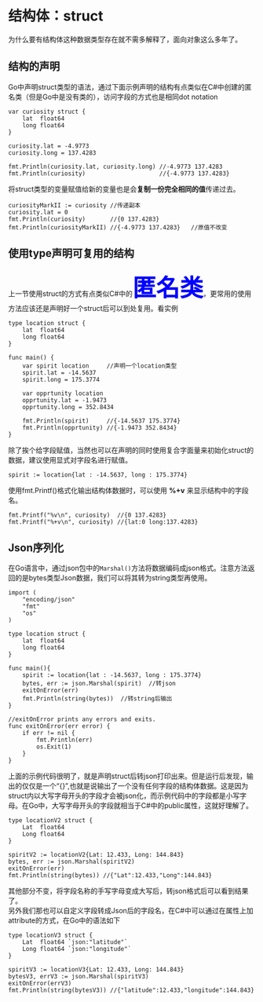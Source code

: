 # 结构体：struct

为什么要有结构体这种数据类型存在就不需多解释了，面向对象这么多年了。

## 结构的声明
Go中声明struct类型的语法，通过下面示例声明的结构有点类似在C#中创建的匿名类（但是Go中是没有类的），访问字段的方式也是相同dot notation
```
var curiosity struct {
    lat  float64
    long float64
}

curiosity.lat = -4.9773
curiosity.long = 137.4283

fmt.Println(curiosity.lat, curiosity.long) //-4.9773 137.4283
fmt.Println(curiosity)                     //{-4.9773 137.4283}
```
将struct类型的变量赋值给新的变量也是会**复制一份完全相同的值**传递过去。
```
curiosityMarkII := curiosity //传递副本
curiosity.lat = 0
fmt.Println(curiosity)       //{0 137.4283}
fmt.Println(curiosityMarkII) //{-4.9773 137.4283}	//原值不改变
```

## 使用type声明可复用的结构
上一节使用struct的方式有点类似C#中的<font color=#0000FF size=14>**匿名类**</font>，更常用的使用方法应该还是声明好一个struct后可以到处复用。看实例
```
type location struct {
	lat  float64
	long float64
}

func main() {
    var spirit location		//声明一个location类型
	spirit.lat = -14.5637
	spirit.long = 175.3774

	var opprtunity location
	opprtunity.lat = -1.9473
	opprtunity.long = 352.8434

	fmt.Println(spirit)     //{-14.5637 175.3774}
	fmt.Println(opprtunity) //{-1.9473 352.8434}
}
```
除了挨个给字段赋值，当然也可以在声明的同时使用复合字面量来初始化struct的数据，建议使用显式对字段名进行赋值。
```
spirit := location{lat : -14.5637, long : 175.3774}
```
使用fmt.Printf()格式化输出结构体数据时，可以使用 **%+v** 来显示结构中的字段名。
```
fmt.Printf("%v\n", curiosity)  //{0 137.4283}
fmt.Printf("%+v\n", curiosity) //{lat:0 long:137.4283}
```

## Json序列化
在Go语言中，通过json包中的`Marshal()`方法将数据编码成json格式。注意方法返回的是bytes类型Json数据，我们可以将其转为string类型再使用。
```
import (
	"encoding/json"
	"fmt"
	"os"
)

type location struct {
	lat  float64
	long float64
}

func main(){
	spirit := location{lat : -14.5637, long : 175.3774}
	bytes, err := json.Marshal(spirit)	//转json
	exitOnError(err)
	fmt.Println(string(bytes))	//转string后输出
}

//exitOnError prints any errors and exits.
func exitOnError(err error) {
	if err != nil {
		fmt.Println(err)
		os.Exit(1)
	}
}
```
上面的示例代码很明了，就是声明struct后转json打印出来。但是运行后发现，输出的仅仅是一个“{}”,也就是说输出了一个没有任何字段的结构体数据。这是因为struct内以大写字母开头的字段才会被json化，而示例代码中的字段都是小写字母。在Go中，大写字母开头的字段就相当于C#中的public属性，这就好理解了。
```
type locationV2 struct {
	Lat  float64
	Long float64
}

spiritV2 := locationV2{Lat: 12.433, Long: 144.843}
bytes, err := json.Marshal(spiritV2)
exitOnError(err)
fmt.Println(string(bytes)) //{"Lat":12.433,"Long":144.843}
```
其他部分不变，将字段名称的手写字母变成大写后，转json格式后可以看到结果了。   
另外我们那也可以自定义字段转成Json后的字段名，在C#中可以通过在属性上加attribute的方式，在Go中的语法如下
```
type locationV3 struct {
	Lat  float64 `json:"latitude"`
	Long float64 `json:"longitude"`
}

spiritV3 := locationV3{Lat: 12.433, Long: 144.843}
bytesV3, errV3 := json.Marshal(spiritV3)
exitOnError(errV3)
fmt.Println(string(bytesV3)) //{"latitude":12.433,"longitude":144.843}
```